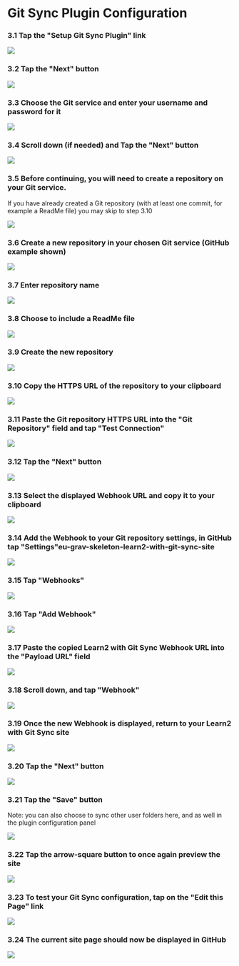# Git Sync Plugin Configuration

### 3.1 Tap the "Setup Git Sync Plugin" link

![](../../images/grav-learn2-with-git-sync-2---install-and-configure-on-reclaim-hosting/tap-the--setup-git-sync-plugin--link.png)

### 3.2 Tap the "Next" button

![](../../images/grav-learn2-with-git-sync-2---install-and-configure-on-reclaim-hosting/tap-the--next--button.png)

### 3.3 Choose the Git service and enter your username and password for it

![](../../images/grav-learn2-with-git-sync-2---install-and-configure-on-reclaim-hosting/choose-the-git-service-and-enter-your-username-and-password-for-it.png)

### 3.4 Scroll down (if needed) and Tap the "Next" button

![](../../images/grav-learn2-with-git-sync-2---install-and-configure-on-reclaim-hosting/scroll-down--if-needed--and-tap-the--next--button.png)

### 3.5 Before continuing, you will need to create a repository on your Git service.

If you have already created a Git repository (with at least one commit, for example a ReadMe file) you may skip to step 3.10


![](../../images/grav-learn2-with-git-sync-2---install-and-configure-on-reclaim-hosting/before-continuing--you-will-need-to-create-a-repository-on-your-git-service.png)

### 3.6 Create a new repository in your chosen Git service (GitHub example shown)

![](../../images/grav-learn2-with-git-sync-2---install-and-configure-on-reclaim-hosting/create-a-new-repository-in-your-chosen-git-service--github-example-shown-.png)

### 3.7 Enter repository name

![](../../images/grav-learn2-with-git-sync-2---install-and-configure-on-reclaim-hosting/enter-repository-name.png)

### 3.8 Choose to include a ReadMe file

![](../../images/grav-learn2-with-git-sync-2---install-and-configure-on-reclaim-hosting/choose-to-include-a-readme-file.png)

### 3.9 Create the new repository

![](../../images/grav-learn2-with-git-sync-2---install-and-configure-on-reclaim-hosting/create-the-new-repository.png)

### 3.10 Copy the HTTPS URL of the repository to your clipboard

![](../../images/grav-learn2-with-git-sync-2---install-and-configure-on-reclaim-hosting/copy-the-https-url-of-the-repository-to-your-clipboard.png)

### 3.11 Paste the Git repository HTTPS URL into the "Git Repository" field and tap "Test Connection"

![](../../images/grav-learn2-with-git-sync-2---install-and-configure-on-reclaim-hosting/paste-the-git-repository-https-url-into-the--git-repository--field-and-tap--test-connection-.png)

### 3.12 Tap the "Next" button

![](../../images/grav-learn2-with-git-sync-2---install-and-configure-on-reclaim-hosting/tap-the--next--button-1.png)

### 3.13 Select the displayed Webhook URL and copy it to your clipboard

![](../../images/grav-learn2-with-git-sync-2---install-and-configure-on-reclaim-hosting/select-the-displayed-webhook-url-and-copy-it-to-your-clipboard.png)

### 3.14 Add the Webhook to your Git repository settings, in GitHub tap "Settings"eu-grav-skeleton-learn2-with-git-sync-site

![](../../images/grav-learn2-with-git-sync-2---install-and-configure-on-reclaim-hosting/add-the-webhook-to-your-git-repository-settings--in-github-tap--settings-eu-grav-skeleton-learn2-wit.png)

### 3.15 Tap "Webhooks"

![](../../images/grav-learn2-with-git-sync-2---install-and-configure-on-reclaim-hosting/tap--webhooks-.png)

### 3.16 Tap "Add Webhook"

![](../../images/grav-learn2-with-git-sync-2---install-and-configure-on-reclaim-hosting/tap--add-webhook-.png)

### 3.17 Paste the copied Learn2 with Git Sync Webhook URL into the "Payload URL" field

![](../../images/grav-learn2-with-git-sync-2---install-and-configure-on-reclaim-hosting/paste-the-copied-learn2-with-git-sync-webhook-url-into-the--payload-url--field.png)

### 3.18 Scroll down, and tap "Webhook"

![](../../images/grav-learn2-with-git-sync-2---install-and-configure-on-reclaim-hosting/scroll-down--and-tap--webhook-.png)

### 3.19 Once the new Webhook is displayed, return to your Learn2 with Git Sync site

![](../../images/grav-learn2-with-git-sync-2---install-and-configure-on-reclaim-hosting/once-the-new-webhook-is-displayed--return-to-your-learn2-with-git-sync-site.png)

### 3.20 Tap the "Next" button

![](../../images/grav-learn2-with-git-sync-2---install-and-configure-on-reclaim-hosting/tap-the--next--button-2.png)

### 3.21 Tap the "Save" button

Note: you can also choose to sync other user folders here, and as well in the plugin configuration panel


![](../../images/grav-learn2-with-git-sync-2---install-and-configure-on-reclaim-hosting/tap-the--save--button.png)

### 3.22 Tap the arrow-square button to once again preview the site

![](../../images/grav-learn2-with-git-sync-2---install-and-configure-on-reclaim-hosting/tap-the-arrow-square-button-to-once-again-preview-the-site.png)

### 3.23 To test your Git Sync configuration, tap on the "Edit this Page" link

![](../../images/grav-learn2-with-git-sync-2---install-and-configure-on-reclaim-hosting/to-test-your-git-sync-configuration--tap-on-the--edit-this-page--link.png)

### 3.24 The current site page should now be displayed in GitHub

![](../../images/grav-learn2-with-git-sync-2---install-and-configure-on-reclaim-hosting/the-current-site-page-should-now-be-displayed-in-github.png)
